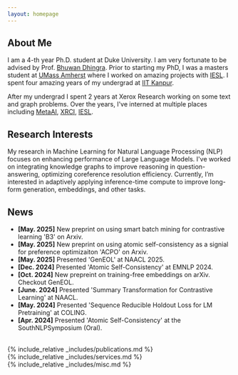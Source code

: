 ```yaml
---
layout: homepage
---
```


## About Me

I am a 4-th year Ph.D. student at Duke University. I am very fortunate to be advised by Prof. [Bhuwan Dhingra](https://users.cs.duke.edu/~bdhingra/). Prior to starting my PhD, I was a masters student at [UMass Amherst](https://www.umass.edu/) where I worked on amazing projects with [IESL](https://www.iesl.cs.umass.edu/). I spent four amazing years of my undergrad at [IIT Kanpur](https://www.iitk.ac.in/).

After my undergrad I spent 2 years at Xerox Research working on some text and graph problems. Over the years, I've interned at multiple places including [MetaAI](https://www.meta.ai/), [XRCI](https://india.news.xerox.com/2015/03/01/xerox-research-centre-india-concludes-xrci-open-2015/), [IESL](https://www.iesl.cs.umass.edu/).


## Research Interests
My research in Machine Learning for Natural Language Processing (NLP) focuses on enhancing performance of Large Language Models. I've worked on integrating knowledge graphs to improve reasoning in question-answering, optimizing coreference resolution efficiency. Currently, I’m interested in adaptively applying inference-time compute to improve long-form generation, embeddings, and other tasks. 

## News
- **[May. 2025]** New preprint on using smart batch mining for contrastive learning 'B3' on Arxiv. 
- **[May. 2025]** New preprint on using atomic self-consistency as a signial for preference optimizaiton 'ACPO' on Arxiv. 
- **[May. 2025]** Presented 'GenEOL' at NAACL 2025. 
- **[Dec. 2024]** Presented 'Atomic Self-Consistency' at EMNLP 2024. 
- **[Oct. 2024]** New prepreint on training-free embeddings on arXiv. Checkout GenEOL.
- **[June. 2024]** Presented 'Summary Transformation for Contrastive Learning' at NAACL.
- **[May. 2024]** Presented 'Sequence Reducible Holdout Loss for LM Pretraining' at COLING.
- **[Apr. 2024]** Presented 'Atomic Self-Consistency' at the SouthNLPSymposium (Oral).

<br>
{% include_relative _includes/publications.md %}
<br>
{% include_relative _includes/services.md %}
<br>
{% include_relative _includes/misc.md %}
